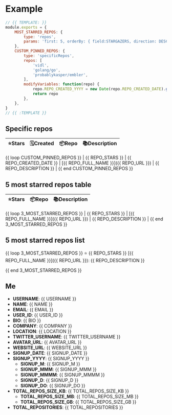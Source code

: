 # Example

```js
// {{ TEMPLATE: }}
module.exports = {
    MOST_STARRED_REPOS: {
        type: 'repos',
        params: 'first: 5, orderBy: { field:STARGAZERS, direction: DESC }, privacy: PUBLIC',
    },
    CUSTOM_PINNED_REPOS: {
        type: 'specificRepos',
        repos: [
            'vidl',
            'golang/go',
            'probablykasper/embler',
        ],
        modifyVariables: function(repo) {
            repo.REPO_CREATED_YYYY = new Date(repo.REPO_CREATED_DATE).getFullYear()
            return repo
        },
    },
}
// {{ :TEMPLATE }}
```

## Specific repos

| ⭐️Stars   | 🗓Created | 📦Repo    | 📚Description |
| --------- | -------- | ----------- | -------------- |
{{ loop CUSTOM_PINNED_REPOS }}
| {{ REPO_STARS }} | {{ REPO_CREATED_DATE }} | [{{ REPO_FULL_NAME }}]({{ REPO_URL }}) | {{ REPO_DESCRIPTION }} |
{{ end CUSTOM_PINNED_REPOS }}

## 5 most starred repos table

| ⭐️Stars   | 📦Repo    | 📚Description |
| --------- | ----------- | -------------- |
{{ loop 3_MOST_STARRED_REPOS }}
| {{ REPO_STARS }} | [{{ REPO_FULL_NAME }}]({{ REPO_URL }}) | {{ REPO_DESCRIPTION }} |
{{ end 3_MOST_STARRED_REPOS }}

## 5 most starred repos list

{{ loop 3_MOST_STARRED_REPOS }}
⭐️ {{ REPO_STARS }} [{{ REPO_FULL_NAME }}]({{ REPO_URL }}): {{ REPO_DESCRIPTION }}

{{ end 3_MOST_STARRED_REPOS }}

## Me

- **USERNAME**: {{ USERNAME }}
- **NAME**: {{ NAME }}
- **EMAIL**: {{ EMAIL }}
- **USER_ID**: {{ USER_ID }}
- **BIO**: {{ BIO }}
- **COMPANY**: {{ COMPANY }}
- **LOCATION**: {{ LOCATION }}
- **TWITTER_USERNAME**: {{ TWITTER_USERNAME }}
- **AVATAR_URL**: {{ AVATAR_URL }}
- **WEBSITE_URL**: {{ WEBSITE_URL }}
- **SIGNUP_DATE**: {{ SIGNUP_DATE }}
- **SIGNUP_YYYY**: {{ SIGNUP_YYYY }}
  - **SIGNUP_M**: {{ SIGNUP_M }}
  - **SIGNUP_MMM**: {{ SIGNUP_MMM }}
  - **SIGNUP_MMMM**: {{ SIGNUP_MMMM }}
  - **SIGNUP_D**: {{ SIGNUP_D }}
  - **SIGNUP_DO**: {{ SIGNUP_DO }}
- **TOTAL_REPOS_SIZE_KB**: {{ TOTAL_REPOS_SIZE_KB }}
  - **TOTAL_REPOS_SIZE_MB**: {{ TOTAL_REPOS_SIZE_MB }}
  - **TOTAL_REPOS_SIZE_GB**: {{ TOTAL_REPOS_SIZE_GB }}
- **TOTAL_REPOSITORIES**: {{ TOTAL_REPOSITORIES }}
